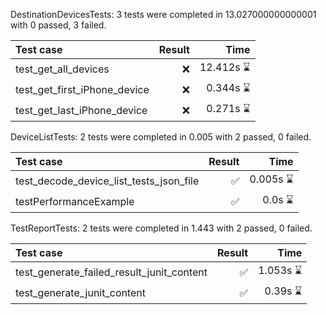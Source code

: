 DestinationDevicesTests: 3 tests were completed in 13.027000000000001 with 0 passed, 3 failed.

| Test case | Result | Time |
| :--- | ---: | ---: |
| test_get_all_devices | ❌ | 12.412s ⌛️ |
| test_get_first_iPhone_device | ❌ | 0.344s ⌛️ |
| test_get_last_iPhone_device | ❌ | 0.271s ⌛️ |

DeviceListTests: 2 tests were completed in 0.005 with 2 passed, 0 failed.

| Test case | Result | Time |
| :--- | ---: | ---: |
| test_decode_device_list_tests_json_file | ✅ | 0.005s ⌛️ |
| testPerformanceExample | ✅ | 0.0s ⌛️ |

TestReportTests: 2 tests were completed in 1.443 with 2 passed, 0 failed.

| Test case | Result | Time |
| :--- | ---: | ---: |
| test_generate_failed_result_junit_content | ✅ | 1.053s ⌛️ |
| test_generate_junit_content | ✅ | 0.39s ⌛️ |
